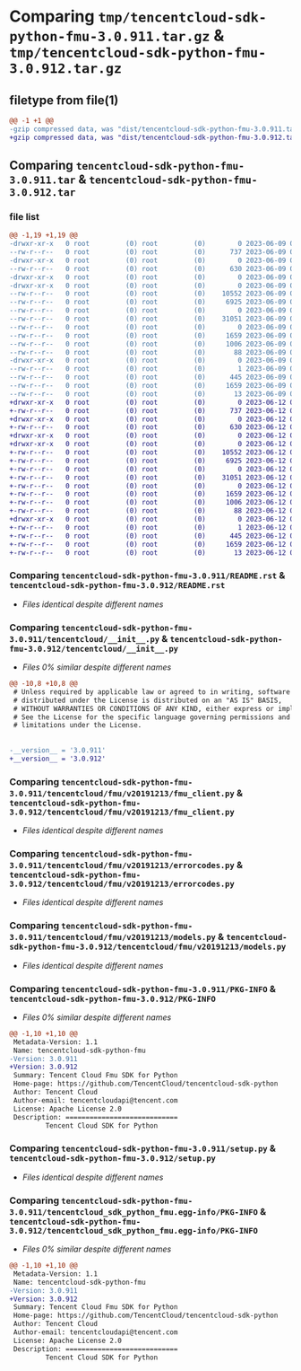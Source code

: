 # Comparing `tmp/tencentcloud-sdk-python-fmu-3.0.911.tar.gz` & `tmp/tencentcloud-sdk-python-fmu-3.0.912.tar.gz`

## filetype from file(1)

```diff
@@ -1 +1 @@
-gzip compressed data, was "dist/tencentcloud-sdk-python-fmu-3.0.911.tar", last modified: Fri Jun  9 02:19:33 2023, max compression
+gzip compressed data, was "dist/tencentcloud-sdk-python-fmu-3.0.912.tar", last modified: Mon Jun 12 03:04:00 2023, max compression
```

## Comparing `tencentcloud-sdk-python-fmu-3.0.911.tar` & `tencentcloud-sdk-python-fmu-3.0.912.tar`

### file list

```diff
@@ -1,19 +1,19 @@
-drwxr-xr-x   0 root         (0) root         (0)        0 2023-06-09 02:19:33.000000 tencentcloud-sdk-python-fmu-3.0.911/
--rw-r--r--   0 root         (0) root         (0)      737 2023-06-09 02:19:33.000000 tencentcloud-sdk-python-fmu-3.0.911/README.rst
-drwxr-xr-x   0 root         (0) root         (0)        0 2023-06-09 02:19:33.000000 tencentcloud-sdk-python-fmu-3.0.911/tencentcloud/
--rw-r--r--   0 root         (0) root         (0)      630 2023-06-09 02:19:33.000000 tencentcloud-sdk-python-fmu-3.0.911/tencentcloud/__init__.py
-drwxr-xr-x   0 root         (0) root         (0)        0 2023-06-09 02:19:33.000000 tencentcloud-sdk-python-fmu-3.0.911/tencentcloud/fmu/
-drwxr-xr-x   0 root         (0) root         (0)        0 2023-06-09 02:19:33.000000 tencentcloud-sdk-python-fmu-3.0.911/tencentcloud/fmu/v20191213/
--rw-r--r--   0 root         (0) root         (0)    10552 2023-06-09 02:19:33.000000 tencentcloud-sdk-python-fmu-3.0.911/tencentcloud/fmu/v20191213/fmu_client.py
--rw-r--r--   0 root         (0) root         (0)     6925 2023-06-09 02:19:33.000000 tencentcloud-sdk-python-fmu-3.0.911/tencentcloud/fmu/v20191213/errorcodes.py
--rw-r--r--   0 root         (0) root         (0)        0 2023-06-09 02:19:33.000000 tencentcloud-sdk-python-fmu-3.0.911/tencentcloud/fmu/v20191213/__init__.py
--rw-r--r--   0 root         (0) root         (0)    31051 2023-06-09 02:19:33.000000 tencentcloud-sdk-python-fmu-3.0.911/tencentcloud/fmu/v20191213/models.py
--rw-r--r--   0 root         (0) root         (0)        0 2023-06-09 02:19:33.000000 tencentcloud-sdk-python-fmu-3.0.911/tencentcloud/fmu/__init__.py
--rw-r--r--   0 root         (0) root         (0)     1659 2023-06-09 02:19:33.000000 tencentcloud-sdk-python-fmu-3.0.911/PKG-INFO
--rw-r--r--   0 root         (0) root         (0)     1006 2023-06-09 02:19:33.000000 tencentcloud-sdk-python-fmu-3.0.911/setup.py
--rw-r--r--   0 root         (0) root         (0)       88 2023-06-09 02:19:33.000000 tencentcloud-sdk-python-fmu-3.0.911/setup.cfg
-drwxr-xr-x   0 root         (0) root         (0)        0 2023-06-09 02:19:33.000000 tencentcloud-sdk-python-fmu-3.0.911/tencentcloud_sdk_python_fmu.egg-info/
--rw-r--r--   0 root         (0) root         (0)        1 2023-06-09 02:19:33.000000 tencentcloud-sdk-python-fmu-3.0.911/tencentcloud_sdk_python_fmu.egg-info/dependency_links.txt
--rw-r--r--   0 root         (0) root         (0)      445 2023-06-09 02:19:33.000000 tencentcloud-sdk-python-fmu-3.0.911/tencentcloud_sdk_python_fmu.egg-info/SOURCES.txt
--rw-r--r--   0 root         (0) root         (0)     1659 2023-06-09 02:19:33.000000 tencentcloud-sdk-python-fmu-3.0.911/tencentcloud_sdk_python_fmu.egg-info/PKG-INFO
--rw-r--r--   0 root         (0) root         (0)       13 2023-06-09 02:19:33.000000 tencentcloud-sdk-python-fmu-3.0.911/tencentcloud_sdk_python_fmu.egg-info/top_level.txt
+drwxr-xr-x   0 root         (0) root         (0)        0 2023-06-12 03:04:00.000000 tencentcloud-sdk-python-fmu-3.0.912/
+-rw-r--r--   0 root         (0) root         (0)      737 2023-06-12 03:04:00.000000 tencentcloud-sdk-python-fmu-3.0.912/README.rst
+drwxr-xr-x   0 root         (0) root         (0)        0 2023-06-12 03:04:00.000000 tencentcloud-sdk-python-fmu-3.0.912/tencentcloud/
+-rw-r--r--   0 root         (0) root         (0)      630 2023-06-12 03:04:00.000000 tencentcloud-sdk-python-fmu-3.0.912/tencentcloud/__init__.py
+drwxr-xr-x   0 root         (0) root         (0)        0 2023-06-12 03:04:00.000000 tencentcloud-sdk-python-fmu-3.0.912/tencentcloud/fmu/
+drwxr-xr-x   0 root         (0) root         (0)        0 2023-06-12 03:04:00.000000 tencentcloud-sdk-python-fmu-3.0.912/tencentcloud/fmu/v20191213/
+-rw-r--r--   0 root         (0) root         (0)    10552 2023-06-12 03:04:00.000000 tencentcloud-sdk-python-fmu-3.0.912/tencentcloud/fmu/v20191213/fmu_client.py
+-rw-r--r--   0 root         (0) root         (0)     6925 2023-06-12 03:04:00.000000 tencentcloud-sdk-python-fmu-3.0.912/tencentcloud/fmu/v20191213/errorcodes.py
+-rw-r--r--   0 root         (0) root         (0)        0 2023-06-12 03:04:00.000000 tencentcloud-sdk-python-fmu-3.0.912/tencentcloud/fmu/v20191213/__init__.py
+-rw-r--r--   0 root         (0) root         (0)    31051 2023-06-12 03:04:00.000000 tencentcloud-sdk-python-fmu-3.0.912/tencentcloud/fmu/v20191213/models.py
+-rw-r--r--   0 root         (0) root         (0)        0 2023-06-12 03:04:00.000000 tencentcloud-sdk-python-fmu-3.0.912/tencentcloud/fmu/__init__.py
+-rw-r--r--   0 root         (0) root         (0)     1659 2023-06-12 03:04:00.000000 tencentcloud-sdk-python-fmu-3.0.912/PKG-INFO
+-rw-r--r--   0 root         (0) root         (0)     1006 2023-06-12 03:04:00.000000 tencentcloud-sdk-python-fmu-3.0.912/setup.py
+-rw-r--r--   0 root         (0) root         (0)       88 2023-06-12 03:04:00.000000 tencentcloud-sdk-python-fmu-3.0.912/setup.cfg
+drwxr-xr-x   0 root         (0) root         (0)        0 2023-06-12 03:04:00.000000 tencentcloud-sdk-python-fmu-3.0.912/tencentcloud_sdk_python_fmu.egg-info/
+-rw-r--r--   0 root         (0) root         (0)        1 2023-06-12 03:04:00.000000 tencentcloud-sdk-python-fmu-3.0.912/tencentcloud_sdk_python_fmu.egg-info/dependency_links.txt
+-rw-r--r--   0 root         (0) root         (0)      445 2023-06-12 03:04:00.000000 tencentcloud-sdk-python-fmu-3.0.912/tencentcloud_sdk_python_fmu.egg-info/SOURCES.txt
+-rw-r--r--   0 root         (0) root         (0)     1659 2023-06-12 03:04:00.000000 tencentcloud-sdk-python-fmu-3.0.912/tencentcloud_sdk_python_fmu.egg-info/PKG-INFO
+-rw-r--r--   0 root         (0) root         (0)       13 2023-06-12 03:04:00.000000 tencentcloud-sdk-python-fmu-3.0.912/tencentcloud_sdk_python_fmu.egg-info/top_level.txt
```

### Comparing `tencentcloud-sdk-python-fmu-3.0.911/README.rst` & `tencentcloud-sdk-python-fmu-3.0.912/README.rst`

 * *Files identical despite different names*

### Comparing `tencentcloud-sdk-python-fmu-3.0.911/tencentcloud/__init__.py` & `tencentcloud-sdk-python-fmu-3.0.912/tencentcloud/__init__.py`

 * *Files 0% similar despite different names*

```diff
@@ -10,8 +10,8 @@
 # Unless required by applicable law or agreed to in writing, software
 # distributed under the License is distributed on an "AS IS" BASIS,
 # WITHOUT WARRANTIES OR CONDITIONS OF ANY KIND, either express or implied.
 # See the License for the specific language governing permissions and
 # limitations under the License.
 
 
-__version__ = '3.0.911'
+__version__ = '3.0.912'
```

### Comparing `tencentcloud-sdk-python-fmu-3.0.911/tencentcloud/fmu/v20191213/fmu_client.py` & `tencentcloud-sdk-python-fmu-3.0.912/tencentcloud/fmu/v20191213/fmu_client.py`

 * *Files identical despite different names*

### Comparing `tencentcloud-sdk-python-fmu-3.0.911/tencentcloud/fmu/v20191213/errorcodes.py` & `tencentcloud-sdk-python-fmu-3.0.912/tencentcloud/fmu/v20191213/errorcodes.py`

 * *Files identical despite different names*

### Comparing `tencentcloud-sdk-python-fmu-3.0.911/tencentcloud/fmu/v20191213/models.py` & `tencentcloud-sdk-python-fmu-3.0.912/tencentcloud/fmu/v20191213/models.py`

 * *Files identical despite different names*

### Comparing `tencentcloud-sdk-python-fmu-3.0.911/PKG-INFO` & `tencentcloud-sdk-python-fmu-3.0.912/PKG-INFO`

 * *Files 0% similar despite different names*

```diff
@@ -1,10 +1,10 @@
 Metadata-Version: 1.1
 Name: tencentcloud-sdk-python-fmu
-Version: 3.0.911
+Version: 3.0.912
 Summary: Tencent Cloud Fmu SDK for Python
 Home-page: https://github.com/TencentCloud/tencentcloud-sdk-python
 Author: Tencent Cloud
 Author-email: tencentcloudapi@tencent.com
 License: Apache License 2.0
 Description: ============================
         Tencent Cloud SDK for Python
```

### Comparing `tencentcloud-sdk-python-fmu-3.0.911/setup.py` & `tencentcloud-sdk-python-fmu-3.0.912/setup.py`

 * *Files identical despite different names*

### Comparing `tencentcloud-sdk-python-fmu-3.0.911/tencentcloud_sdk_python_fmu.egg-info/PKG-INFO` & `tencentcloud-sdk-python-fmu-3.0.912/tencentcloud_sdk_python_fmu.egg-info/PKG-INFO`

 * *Files 0% similar despite different names*

```diff
@@ -1,10 +1,10 @@
 Metadata-Version: 1.1
 Name: tencentcloud-sdk-python-fmu
-Version: 3.0.911
+Version: 3.0.912
 Summary: Tencent Cloud Fmu SDK for Python
 Home-page: https://github.com/TencentCloud/tencentcloud-sdk-python
 Author: Tencent Cloud
 Author-email: tencentcloudapi@tencent.com
 License: Apache License 2.0
 Description: ============================
         Tencent Cloud SDK for Python
```

